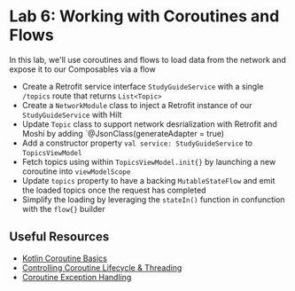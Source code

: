 # Lab 6: Working with Coroutines and Flows
In this lab, we'll use coroutines and flows to load data from the network and expose it to our Composables via a flow

- Create a Retrofit service interface `StudyGuideService` with a single `/topics` route that returns `List<Topic>`
- Create a `NetworkModule` class to inject a Retrofit instance of our `StudyGuideService` with Hilt
- Update `Topic` class to support network desrialization with Retrofit and Moshi by adding `@JsonClass(generateAdapter = true)
- Add a constructor property `val service: StudyGuideService` to `TopicsViewModel`
- Fetch topics using within `TopicsViewModel.init{}` by launching a new coroutine into `viewModelScope`
- Update `topics` property to have a backing `MutableStateFlow` and emit the loaded topics once the request has completed
- Simplify the loading by leveraging the `stateIn()` function in confunction with the `flow{}` builder

## Useful Resources
- [Kotlin Coroutine Basics](https://kotlinlang.org/docs/coroutines-basics.html)
- [Controlling Coroutine Lifecycle & Threading](https://kotlinlang.org/docs/coroutine-context-and-dispatchers.html)
- [Coroutine Exception Handling](https://kotlinlang.org/docs/exception-handling.html)